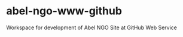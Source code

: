 abel-ngo-www-github
===================

Workspace for development of Abel NGO Site at GitHub Web Service
